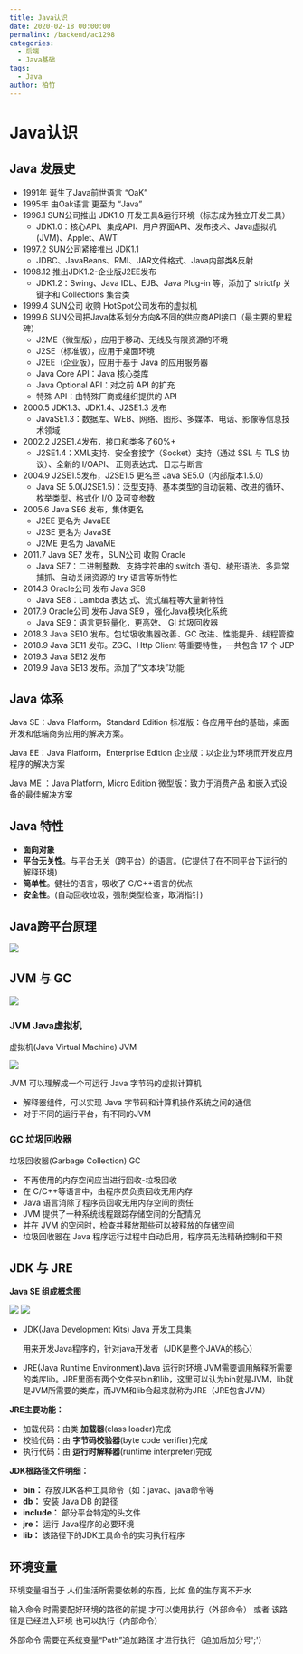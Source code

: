 ```yaml
---
title: Java认识
date: 2020-02-18 00:00:00
permalink: /backend/ac1298
categories:
  - 后端
  - Java基础
tags:
  - Java
author: 柏竹
---
```


# Java认识

## Java 发展史

- 1991年 诞生了Java前世语言 “OaK”
- 1995年 由Oak语言 更至为 “Java”
- 1996.1 SUN公司推出 JDK1.0 开发工具&运行环境（标志成为独立开发工具）
  - JDK1.0：核心API、集成API、用户界面API、发布技术、Java虚拟机(JVM)、Applet、AWT
- 1997.2 SUN公司紧接推出 JDK1.1
  - JDBC、JavaBeans、RMI、JAR文件格式、Java内部类&反射
- 1998.12 推出JDK1.2-企业版J2EE发布
  - JDK1.2：Swing、Java IDL、EJB、Java Plug-in 等，添加了 strictfp 关键字和 Collections 集合类
- 1999.4 SUN公司 收购 HotSpot公司发布的虚拟机 
- 1999.6 SUN公司把Java体系划分方向&不同的供应商API接口（最主要的里程碑）
  - J2ME（微型版），应用于移动、无线及有限资源的环境
  - J2SE（标准版），应用于桌面环境
  - J2EE（企业版），应用于基于 Java 的应用服务器
  - Java Core API：Java 核心类库
  - Java Optional API：对之前 API 的扩充
  - 特殊 API：由特殊厂商或组织提供的 API
- 2000.5 JDK1.3、JDK1.4、J2SE1.3 发布
  - JavaSE1.3：数据库、WEB、网络、图形、多媒体、电话、影像等信息技术领域
- 2002.2 J2SE1.4发布，接口和类多了60%+
  - J2SE1.4：XML支持、安全套接字（Socket）支持（通过 SSL 与 TLS 协议）、全新的 I/OAPI、 正则表达式、日志与断言
- 2004.9 J2SE1.5发布，J2SE1.5 更名至 Java SE5.0（内部版本1.5.0）
  - Java SE 5.0(J2SE1.5)：泛型支持、基本类型的自动装箱、改进的循环、枚举类型、格式化 I/O 及可变参数
- 2005.6 Java SE6 发布，集体更名
  - J2EE 更名为 JavaEE
  - J2SE 更名为 JavaSE
  - J2ME 更名为 JavaME
- 2011.7 Java SE7 发布，SUN公司 收购 Oracle 
  - Java SE7：二进制整数、支持字符串的 switch 语句、棱形语法、多异常捕抓、自动关闭资源的 try 语言等新特性
- 2014.3 Oracle公司 发布 Java SE8
  - Java SE8：Lambda 表达 式、流式编程等大量新特性
- 2017.9 Oracle公司 发布 Java SE9 ，强化Java模块化系统
  - Java SE9：语言更轻量化，更高效、 GI 垃圾回收器
- 2018.3 Java SE10 发布。包垃圾收集器改善、GC 改进、性能提升、线程管控
- 2018.9 Java SE11 发布。ZGC、Http Client 等重要特性，一共包含 17 个 JEP
- 2019.3 Java SE12 发布
- 2019.9 Java SE13 发布。添加了“文本块”功能

## Java 体系

Java SE：Java Platform，Standard Edition
标准版：各应用平台的基础，桌面开发和低端商务应用的解决方案。 

Java EE：Java Platform，Enterprise Edition 
企业版：以企业为环境而开发应用程序的解决方案 

Java ME ：Java Platform, Micro Edition 
微型版：致力于消费产品 和嵌入式设备的最佳解决方案

## Java 特性

- **面向对象**
- **平台无关性**。与平台无关（跨平台）的语言。(它提供了在不同平台下运行的解释环境)
- **简单性**。健壮的语言，吸收了 C/C++语言的优点
- **安全性**。(自动回收垃圾，强制类型检查，取消指针)

## Java跨平台原理

<img src="https://sanscan12.gitee.io/blogimg/Content/Java/Java50.png"/>

## JVM 与 GC

<img src="https://sanscan12.gitee.io/blogimg/Content/Java/Java51.png"/>

### JVM Java虚拟机

虚拟机(Java Virtual Machine) JVM

<img src="https://sanscan12.gitee.io/blogimg/Content/Java/Java52.png"/>

JVM 可以理解成一个可运行 Java 字节码的虚拟计算机

- 解释器组件，可以实现 Java 字节码和计算机操作系统之间的通信
- 对于不同的运行平台，有不同的JVM

### GC 垃圾回收器

垃圾回收器(Garbage Collection) GC

- 不再使用的内存空间应当进行回收-垃圾回收
- 在 C/C++等语言中，由程序员负责回收无用内存
- Java 语言消除了程序员回收无用内存空间的责任
- JVM 提供了一种系统线程跟踪存储空间的分配情况
- 并在 JVM 的空闲时，检查并释放那些可以被释放的存储空间
- 垃圾回收器在 Java 程序运行过程中自动启用，程序员无法精确控制和干预

## JDK 与 JRE

**Java SE 组成概念图**

<img src="https://sanscan12.gitee.io/blogimg/Content/Java/Java53.png"/>

<img src="https://sanscan12.gitee.io/blogimg/Content/Java/Java54.png"/>

- JDK(Java Development Kits) Java 开发工具集

  用来开发Java程序的，针对java开发者（JDK是整个JAVA的核心）

- JRE(Java Runtime Environment)Java 运行时环境
  JVM需要调用解释所需要的类库lib。JRE里面有两个文件夹bin和lib，这里可以认为bin就是JVM，lib就是JVM所需要的类库，而JVM和lib合起来就称为JRE（JRE包含JVM）

**JRE主要功能：**

- 加载代码：由类 **加载器**(class loader)完成
- 校验代码：由 **字节码校验器**(byte code verifier)完成
- 执行代码：由 **运行时解释器**(runtime interpreter)完成

**JDK根路径文件明细：**

- **bin：** 存放JDK各种工具命令（如：javac、java命令等
- **db：** 安装 Java DB 的路径
- **include：** 部分平台特定的头文件
- **jre：** 运行 Java程序的必要环境
- **lib：** 该路径下的JDK工具命令的实习执行程序

## 环境变量

环境变量相当于 人们生活所需要依赖的东西，比如 鱼的生存离不开水

输入命令 时需要配好环境的路径的前提 才可以使用执行（外部命令） 或者 该路径是已经进入环境 也可以执行（内部命令）

外部命令 需要在系统变量“Path”追加路径 才进行执行（追加后加分号';'）



